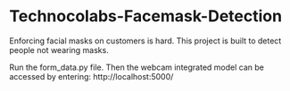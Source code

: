 # Technocolabs-Facemask-Detection
Enforcing facial masks on customers is hard. This project is built  to detect people not wearing masks.

Run the form_data.py file.
Then the webcam integrated model can be accessed by entering: http://localhost:5000/
